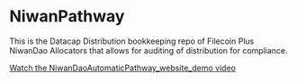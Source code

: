# NiwanPathway
This is the Datacap Distribution bookkeeping repo of Filecoin Plus NiwanDao Allocators that allows for auditing of distribution for compliance. 

[Watch the NiwanDaoAutomaticPathway_website_demo video](https://github.com/NiwanDao/NiwanPathway/blob/main/NiwanDaoAutomaticPathway_Demo.mov)
